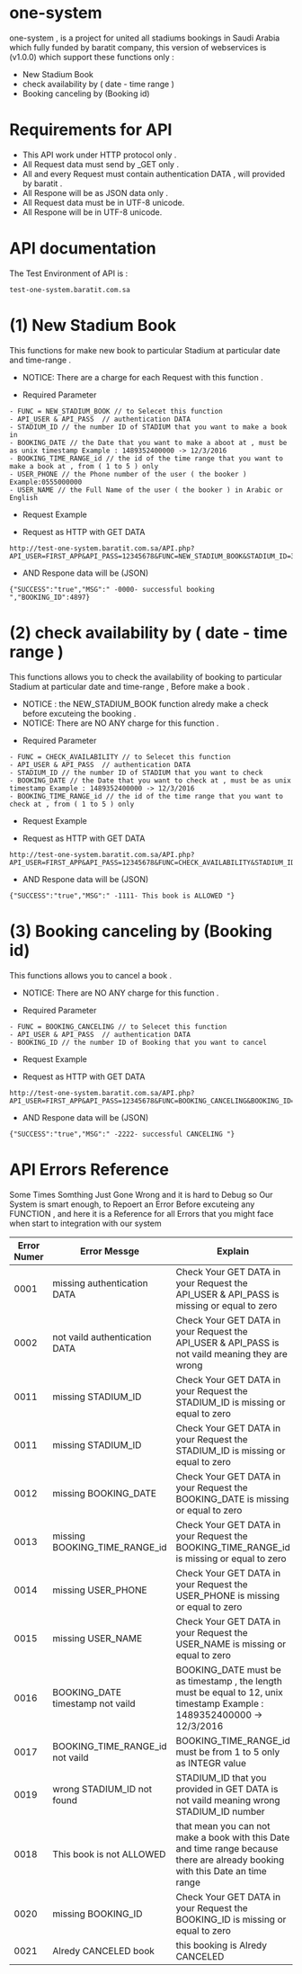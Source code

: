# one-system
one-system , is a project for united all stadiums bookings in Saudi Arabia which fully funded by baratit company,
this version of webservices is (v1.0.0) which support these functions only :

- New Stadium Book 
- check availability by ( date - time range )
- Booking canceling by (Booking id)

# Requirements for API

* This API work under HTTP protocol only .
* All Request data must send by _GET only .
* All and every Request must contain authentication DATA , will provided by baratit .
* All Respone will be as JSON data only .
* All Request data must be in UTF-8 unicode.
* All Respone will be in UTF-8 unicode.

# API documentation 
The Test Environment of API is : 
``` 
test-one-system.baratit.com.sa
```

# (1) New Stadium Book 
This functions for make new book to particular Stadium at particular date and time-range .
- NOTICE: There are a charge for each Request with this function .
* Required Parameter
```
- FUNC = NEW_STADIUM_BOOK // to Selecet this function 
- API_USER & API_PASS  // authentication DATA
- STADIUM_ID // the number ID of STADIUM that you want to make a book in
- BOOKING_DATE // the Date that you want to make a aboot at , must be as unix timestamp Example : 1489352400000 -> 12/3/2016
- BOOKING_TIME_RANGE_id // the id of the time range that you want to make a book at , from ( 1 to 5 ) only
- USER_PHONE // the Phone number of the user ( the booker ) Example:0555000000
- USER_NAME // the Full Name of the user ( the booker ) in Arabic or English

```

* Request Example 
- Request as HTTP with GET DATA
```
http://test-one-system.baratit.com.sa/API.php?API_USER=FIRST_APP&API_PASS=12345678&FUNC=NEW_STADIUM_BOOK&STADIUM_ID=33&BOOKING_DATE=1489352400000&BOOKING_TIME_RANGE_id=5&USER_PHONE=0555028400&USER_NAME=rakan
```
- AND Respone data will be (JSON)

```
{"SUCCESS":"true","MSG":" -0000- successful booking ","BOOKING_ID":4897}
```


# (2) check availability by ( date - time range )
This functions allows you to check the availability of booking to particular Stadium at particular date and time-range ,
Before make a book .
- NOTICE : the NEW_STADIUM_BOOK function alredy make a check before excuteing the booking . 
- NOTICE: There are NO ANY charge for this function .
* Required Parameter
```
- FUNC = CHECK_AVAILABILITY // to Selecet this function 
- API_USER & API_PASS  // authentication DATA
- STADIUM_ID // the number ID of STADIUM that you want to check 
- BOOKING_DATE // the Date that you want to check at , must be as unix timestamp Example : 1489352400000 -> 12/3/2016
- BOOKING_TIME_RANGE_id // the id of the time range that you want to check at , from ( 1 to 5 ) only

```

* Request Example 
- Request as HTTP with GET DATA
```
http://test-one-system.baratit.com.sa/API.php?API_USER=FIRST_APP&API_PASS=12345678&FUNC=CHECK_AVAILABILITY&STADIUM_ID=33&BOOKING_DATE=1489352400000&BOOKING_TIME_RANGE_id=3
```
- AND Respone data will be (JSON)

```
{"SUCCESS":"true","MSG":" -1111- This book is ALLOWED "}
```




# (3) Booking canceling by (Booking id)
This functions allows you to cancel a book .
- NOTICE: There are NO ANY charge for this function .
* Required Parameter
```
- FUNC = BOOKING_CANCELING // to Selecet this function 
- API_USER & API_PASS  // authentication DATA
- BOOKING_ID // the number ID of Booking that you want to cancel
```

* Request Example 
- Request as HTTP with GET DATA
```
http://test-one-system.baratit.com.sa/API.php?API_USER=FIRST_APP&API_PASS=12345678&FUNC=BOOKING_CANCELING&BOOKING_ID=4898
```
- AND Respone data will be (JSON)

```
{"SUCCESS":"true","MSG":" -2222- successful CANCELING "}
```


# API Errors Reference
Some Times Somthing Just Gone Wrong and it is hard to Debug so Our System is smart enough,
to Repoert an Error Before excuteing any FUNCTION , and here it is a Reference for all Errors that you might face when start to integration with our system

| Error Numer     | Error Messge    | Explain |
| --------|---------|-------|
| 0001  | missing authentication DATA   | Check Your GET DATA in your Request the API_USER & API_PASS is missing or equal to zero |
| 0002  | not vaild authentication DATA   | Check Your GET DATA in your Request the API_USER & API_PASS is not vaild meaning they are wrong |
| 0011  | missing STADIUM_ID   | Check Your GET DATA in your Request the STADIUM_ID is missing or equal to zero |
| 0011  | missing STADIUM_ID   | Check Your GET DATA in your Request the STADIUM_ID is missing or equal to zero |
| 0012  | missing BOOKING_DATE   | Check Your GET DATA in your Request the BOOKING_DATE is missing or equal to zero |
| 0013  | missing BOOKING_TIME_RANGE_id   | Check Your GET DATA in your Request the BOOKING_TIME_RANGE_id is missing or equal to zero |
| 0014  | missing USER_PHONE   | Check Your GET DATA in your Request the USER_PHONE is missing or equal to zero |
| 0015  | missing USER_NAME   | Check Your GET DATA in your Request the USER_NAME is missing or equal to zero |
| 0016  | BOOKING_DATE timestamp not vaild    | BOOKING_DATE must be as timestamp , the length must be equal to 12, unix timestamp Example : 1489352400000 -> 12/3/2016  |
| 0017  | BOOKING_TIME_RANGE_id not vaild   | BOOKING_TIME_RANGE_id must be from 1 to 5 only as INTEGR value |
| 0019  |  wrong STADIUM_ID not found   | STADIUM_ID that you provided in GET DATA is not vaild meaning wrong STADIUM_ID number  |
| 0018  |  This book is not ALLOWED   | that mean you can not make a book with this Date and time range because there are already booking with this Date an time range |
| 0020  | missing BOOKING_ID   | Check Your GET DATA in your Request the BOOKING_ID is missing or equal to zero |
| 0021  |  Alredy CANCELED book  | this booking is Alredy CANCELED  |



